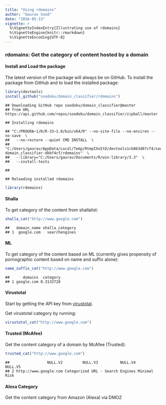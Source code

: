 ```yaml
---
title: "Using rdomains"
author: "Gaurav Sood"
date: "2016-05-13"
vignette: >
  %\VignetteIndexEntry{Illustrating use of rdomains}
  %\VignetteEngine{knitr::rmarkdown}
  %\VignetteEncoding{UTF-8}
---
```



### rdomains: Get the category of content hosted by a domain

#### Install and Load the package

The latest version of the package will always be on GitHub. To install the package from GitHub and to load the installed package:


```r
library(devtools)
install_github("soodoku/domain_classifier/rdomains")
```

```
## Downloading GitHub repo soodoku/domain_classifier@master
## from URL https://api.github.com/repos/soodoku/domain_classifier/zipball/master
```

```
## Installing rdomains
```

```
## "C:/PROGRA~1/R/R-33~1.0/bin/x64/R" --no-site-file --no-environ --no-save  \
##   --no-restore --quiet CMD INSTALL  \
##   "C:/Users/gaurav/AppData/Local/Temp/RtmpIXoItD/devtools1cb863d07cf4/soodoku-domain_classifier-dbbf4cf/rdomains"  \
##   --library="C:/Users/gaurav/Documents/R/win-library/3.3"  \
##   --install-tests
```

```
## 
```

```
## Reloading installed rdomains
```

```r
library(rdomains)
```

#### Shalla

To get category of the content from shallalist:


```r
shalla_cat("http://www.google.com")
```

```
##   domain_name shalla_category
## 1  google.com   searchengines
```

#### ML 

To get category of the content based on ML (currently gives propensity of pornographic content based on name and suffix alone):


```r
name_suffix_cat("http://www.google.com")
```

```
##      domains  category
## 1 google.com 0.3133728
```

#### Virustotal

Start by getting the API key from [virustotal](https://www.virustotal.com/). 

Get virustotal category by running:


```r
virustotal_cat("http://www.google.com")
```

#### Trusted (McAfee)

Get the content category of a domain by McAfee (Trusted):


```r
trusted_cat("http://www.google.com")
```

```
##                 NULL.V2         NULL.V3          NULL.V4      NULL.V5
## 2 http://www.google.com Categorized URL - Search Engines Minimal Risk
```

#### Alexa Category

Get the content category from Amazon (Alexa) via DMOZ

